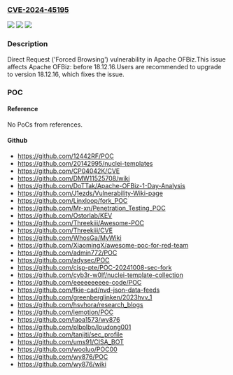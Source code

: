 ### [CVE-2024-45195](https://cve.mitre.org/cgi-bin/cvename.cgi?name=CVE-2024-45195)
![](https://img.shields.io/static/v1?label=Product&message=Apache%20OFBiz&color=blue)
![](https://img.shields.io/static/v1?label=Version&message=0%3C%2018.12.16%20&color=brighgreen)
![](https://img.shields.io/static/v1?label=Vulnerability&message=CWE-425%20Direct%20Request%20('Forced%20Browsing')&color=brighgreen)

### Description

Direct Request ('Forced Browsing') vulnerability in Apache OFBiz.This issue affects Apache OFBiz: before 18.12.16.Users are recommended to upgrade to version 18.12.16, which fixes the issue.

### POC

#### Reference
No PoCs from references.

#### Github
- https://github.com/12442RF/POC
- https://github.com/20142995/nuclei-templates
- https://github.com/CP04042K/CVE
- https://github.com/DMW11525708/wiki
- https://github.com/DoTTak/Apache-OFBiz-1-Day-Analysis
- https://github.com/J1ezds/Vulnerability-Wiki-page
- https://github.com/Linxloop/fork_POC
- https://github.com/Mr-xn/Penetration_Testing_POC
- https://github.com/Ostorlab/KEV
- https://github.com/Threekiii/Awesome-POC
- https://github.com/Threekiii/CVE
- https://github.com/WhosGa/MyWiki
- https://github.com/XiaomingX/awesome-poc-for-red-team
- https://github.com/admin772/POC
- https://github.com/adysec/POC
- https://github.com/cisp-pte/POC-20241008-sec-fork
- https://github.com/cyb3r-w0lf/nuclei-template-collection
- https://github.com/eeeeeeeeee-code/POC
- https://github.com/fkie-cad/nvd-json-data-feeds
- https://github.com/greenberglinken/2023hvv_1
- https://github.com/hsvhora/research_blogs
- https://github.com/iemotion/POC
- https://github.com/laoa1573/wy876
- https://github.com/plbplbp/loudong001
- https://github.com/tanjiti/sec_profile
- https://github.com/ums91/CISA_BOT
- https://github.com/wooluo/POC00
- https://github.com/wy876/POC
- https://github.com/wy876/wiki

